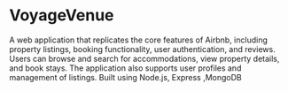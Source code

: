 # VoyageVenue
A web application that replicates the core features of Airbnb, including property listings, booking functionality, user authentication, and reviews. Users can browse and search for accommodations, view property details, and book stays. The application also supports user profiles and management of listings. Built using Node.js, Express ,MongoDB 

